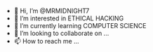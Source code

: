 - 👋 Hi, I’m @MRMIDNIGHT7
- 👀 I’m interested in ETHICAL HACKING
- 🌱 I’m currently learning COMPUTER SCIENCE
- 💞️ I’m looking to collaborate on ...
- 📫 How to reach me ...

<!---
MRMIDNIGHT7/MRMIDNIGHT7 is a ✨ special ✨ repository because its `README.md` (this file) appears on your GitHub profile.
You can click the Preview link to take a look at your changes.
--->
